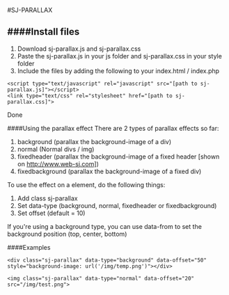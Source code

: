 #SJ-PARALLAX

####Install files
----------
1. Download sj-parallax.js and sj-parallax.css
2. Paste the sj-parallax.js in your js folder and sj-parallax.css in your style folder
3. Include the files by adding the following to your index.html / index.php
```
<script type="text/javascript" rel="javascript" src="[path to sj-parallax.js]"></script>
<link type="text/css" rel="stylesheet" href="[path to sj-parallax.css]">
```
Done

####Using the parallax effect
There are 2 types of parallax effects so far:
1. background (parallax the background-image of a div)
2. normal (Normal divs / img)
3. fixedheader (parallax the background-image of a fixed header [shown on http://www.web-sj.com])
4. fixedbackground (parallax the background-image of a fixed div)

To use the effect on a element, do the following things:
1. Add class sj-parallax
2. Set data-type (background, normal, fixedheader or fixedbackground)
3. Set offset (default = 10)

If you're using a background type, you can use data-from to set the background position (top, center, bottom)

####Examples
```
<div class="sj-parallax" data-type="background" data-offset="50" style="background-image: url('/img/temp.png')"></div>
```
```
<img class="sj-parallax" data-type="normal" data-offset="20" src="/img/test.png">
```
